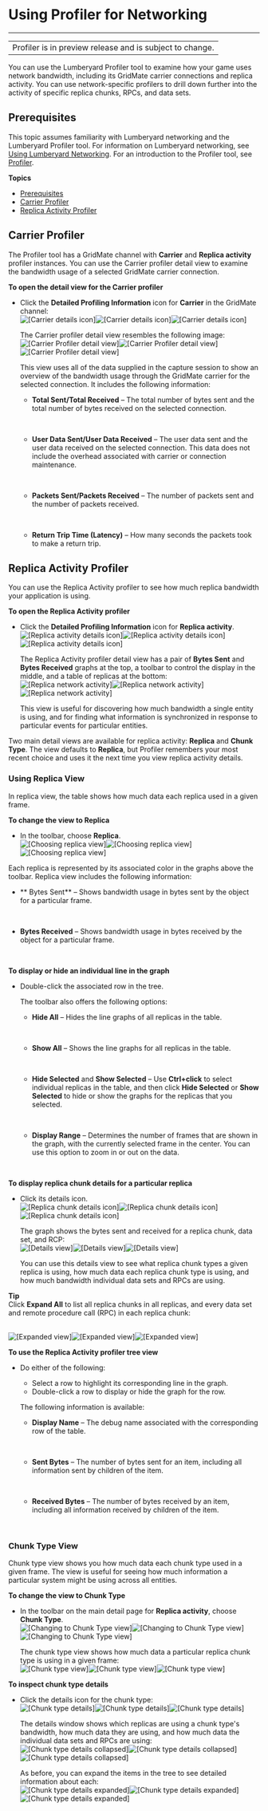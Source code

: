 # Using Profiler for Networking<a name="network-profilers"></a>


****  

|  | 
| --- |
| Profiler is in preview release and is subject to change\.  | 

You can use the Lumberyard Profiler tool to examine how your game uses network bandwidth, including its GridMate carrier connections and replica activity\. You can use network\-specific profilers to drill down further into the activity of specific replica chunks, RPCs, and data sets\. 

## Prerequisites<a name="network-profilers-knowledge-prerequisites"></a>

This topic assumes familiarity with Lumberyard networking and the Lumberyard Profiler tool\. For information on Lumberyard networking, see [Using Lumberyard Networking](network-intro.md)\. For an introduction to the Profiler tool, see [Profiler](profiler-intro.md)\.

**Topics**
+ [Prerequisites](#network-profilers-knowledge-prerequisites)
+ [Carrier Profiler](#network-profiler-carrier)
+ [Replica Activity Profiler](#network-profiler-replica-activity)

## Carrier Profiler<a name="network-profiler-carrier"></a>

The Profiler tool has a GridMate channel with **Carrier** and **Replica activity** profiler instances\. You can use the Carrier profiler detail view to examine the bandwidth usage of a selected GridMate carrier connection\.

**To open the detail view for the Carrier profiler**
+ Click the **Detailed Profiling Information** icon for **Carrier** in the GridMate channel:   
![\[Carrier details icon\]](http://docs.aws.amazon.com/lumberyard/latest/userguide/)![\[Carrier details icon\]](http://docs.aws.amazon.com/lumberyard/latest/userguide/)![\[Carrier details icon\]](http://docs.aws.amazon.com/lumberyard/latest/userguide/)

  The Carrier profiler detail view resembles the following image:   
![\[Carrier Profiler detail view\]](http://docs.aws.amazon.com/lumberyard/latest/userguide/)![\[Carrier Profiler detail view\]](http://docs.aws.amazon.com/lumberyard/latest/userguide/)![\[Carrier Profiler detail view\]](http://docs.aws.amazon.com/lumberyard/latest/userguide/)

  This view uses all of the data supplied in the capture session to show an overview of the bandwidth usage through the GridMate carrier for the selected connection\. It includes the following information:
  + **Total Sent/Total Received** – The total number of bytes sent and the total number of bytes received on the selected connection\.

     
  + **User Data Sent/User Data Received** – The user data sent and the user data received on the selected connection\. This data does not include the overhead associated with carrier or connection maintenance\.

     
  + **Packets Sent/Packets Received** – The number of packets sent and the number of packets received\. 

     
  + **Return Trip Time \(Latency\)** – How many seconds the packets took to make a return trip\.

## Replica Activity Profiler<a name="network-profiler-replica-activity"></a>

You can use the Replica Activity profiler to see how much replica bandwidth your application is using\.

**To open the Replica Activity profiler**
+ Click the **Detailed Profiling Information** icon for **Replica activity**\.   
![\[Replica activity details icon\]](http://docs.aws.amazon.com/lumberyard/latest/userguide/)![\[Replica activity details icon\]](http://docs.aws.amazon.com/lumberyard/latest/userguide/)![\[Replica activity details icon\]](http://docs.aws.amazon.com/lumberyard/latest/userguide/)

  The Replica Activity profiler detail view has a pair of **Bytes Sent** and **Bytes Received** graphs at the top, a toolbar to control the display in the middle, and a table of replicas at the bottom:   
![\[Replica network activity\]](http://docs.aws.amazon.com/lumberyard/latest/userguide/)![\[Replica network activity\]](http://docs.aws.amazon.com/lumberyard/latest/userguide/)![\[Replica network activity\]](http://docs.aws.amazon.com/lumberyard/latest/userguide/)

  This view is useful for discovering how much bandwidth a single entity is using, and for finding what information is synchronized in response to particular events for particular entities\. 

Two main detail views are available for replica activity: **Replica** and **Chunk Type**\. The view defaults to **Replica**, but Profiler remembers your most recent choice and uses it the next time you view replica activity details\.

### Using Replica View<a name="network-profiler-replica-activity-replica-view"></a>

In replica view, the table shows how much data each replica used in a given frame\. 

**To change the view to Replica**
+  In the toolbar, choose **Replica**\.  
![\[Choosing replica view\]](http://docs.aws.amazon.com/lumberyard/latest/userguide/)![\[Choosing replica view\]](http://docs.aws.amazon.com/lumberyard/latest/userguide/)![\[Choosing replica view\]](http://docs.aws.amazon.com/lumberyard/latest/userguide/)

  Each replica is represented by its associated color in the graphs above the toolbar\. Replica view includes the following information:
  + ** Bytes Sent** – Shows bandwidth usage in bytes sent by the object for a particular frame\.

     
  + **Bytes Received** – Shows bandwidth usage in bytes received by the object for a particular frame\.

     

**To display or hide an individual line in the graph**
+ Double\-click the associated row in the tree\. 

  The toolbar also offers the following options: 
  + **Hide All** – Hides the line graphs of all replicas in the table\.

     
  + **Show All** – Shows the line graphs for all replicas in the table\.

     
  + **Hide Selected** and **Show Selected** – Use **Ctrl\+click** to select individual replicas in the table, and then click **Hide Selected** or **Show Selected** to hide or show the graphs for the replicas that you selected\.

     
  + **Display Range** – Determines the number of frames that are shown in the graph, with the currently selected frame in the center\. You can use this option to zoom in or out on the data\. 

     

**To display replica chunk details for a particular replica**
+ Click its details icon\.  
![\[Replica chunk details icon\]](http://docs.aws.amazon.com/lumberyard/latest/userguide/)![\[Replica chunk details icon\]](http://docs.aws.amazon.com/lumberyard/latest/userguide/)![\[Replica chunk details icon\]](http://docs.aws.amazon.com/lumberyard/latest/userguide/)

  The graph shows the bytes sent and received for a replica chunk, data set, and RCP:   
![\[Details view\]](http://docs.aws.amazon.com/lumberyard/latest/userguide/)![\[Details view\]](http://docs.aws.amazon.com/lumberyard/latest/userguide/)![\[Details view\]](http://docs.aws.amazon.com/lumberyard/latest/userguide/)

  You can use this details view to see what replica chunk types a given replica is using, how much data each replica chunk type is using, and how much bandwidth individual data sets and RPCs are using\. 

**Tip**  
Click **Expand All** to list all replica chunks in all replicas, and every data set and remote procedure call \(RPC\) in each replica chunk:   
   

![\[Expanded view\]](http://docs.aws.amazon.com/lumberyard/latest/userguide/)![\[Expanded view\]](http://docs.aws.amazon.com/lumberyard/latest/userguide/)![\[Expanded view\]](http://docs.aws.amazon.com/lumberyard/latest/userguide/)

**To use the Replica Activity profiler tree view**
+ Do either of the following:
  + Select a row to highlight its corresponding line in the graph\.
  + Double\-click a row to display or hide the graph for the row\.

  The following information is available:
  + **Display Name** – The debug name associated with the corresponding row of the table\.

     
  + **Sent Bytes** – The number of bytes sent for an item, including all information sent by children of the item\.

     
  + **Received Bytes** – The number of bytes received by an item, including all information received by children of the item\.

     

### Chunk Type View<a name="network-profiler-replica-activity-chunk-type-view"></a>

Chunk type view shows you how much data each chunk type used in a given frame\. The view is useful for seeing how much information a particular system might be using across all entities\. 

**To change the view to Chunk Type**
+ In the toolbar on the main detail page for **Replica activity**, choose **Chunk Type**\.   
![\[Changing to Chunk Type view\]](http://docs.aws.amazon.com/lumberyard/latest/userguide/)![\[Changing to Chunk Type view\]](http://docs.aws.amazon.com/lumberyard/latest/userguide/)![\[Changing to Chunk Type view\]](http://docs.aws.amazon.com/lumberyard/latest/userguide/)

  The chunk type view shows how much data a particular replica chunk type is using in a given frame:   
![\[Chunk type view\]](http://docs.aws.amazon.com/lumberyard/latest/userguide/)![\[Chunk type view\]](http://docs.aws.amazon.com/lumberyard/latest/userguide/)![\[Chunk type view\]](http://docs.aws.amazon.com/lumberyard/latest/userguide/)

**To inspect chunk type details**
+ Click the details icon for the chunk type:   
![\[Chunk type details\]](http://docs.aws.amazon.com/lumberyard/latest/userguide/)![\[Chunk type details\]](http://docs.aws.amazon.com/lumberyard/latest/userguide/)![\[Chunk type details\]](http://docs.aws.amazon.com/lumberyard/latest/userguide/)

  The details window shows which replicas are using a chunk type's bandwidth, how much data they are using, and how much data the individual data sets and RPCs are using:   
![\[Chunk type details collapsed\]](http://docs.aws.amazon.com/lumberyard/latest/userguide/)![\[Chunk type details collapsed\]](http://docs.aws.amazon.com/lumberyard/latest/userguide/)![\[Chunk type details collapsed\]](http://docs.aws.amazon.com/lumberyard/latest/userguide/)

  As before, you can expand the items in the tree to see detailed information about each:   
![\[Chunk type details expanded\]](http://docs.aws.amazon.com/lumberyard/latest/userguide/)![\[Chunk type details expanded\]](http://docs.aws.amazon.com/lumberyard/latest/userguide/)![\[Chunk type details expanded\]](http://docs.aws.amazon.com/lumberyard/latest/userguide/)